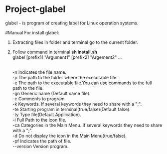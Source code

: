 # Project-glabel

glabel - is program of creating label for Linux operation systems.

#Manual
For install glabel:<br>
1. Extracting files in folder and terminal go to the current folder.<br>
2. Follow command in terminal <strong>sh install.sh</strong><br>
glabel [prefix1] "Argument1" [prefix2] "Argement2" ...

	<br>-n	Indicates the file name.
	<br>-p	The path to the folder where the executable file.
	<br>-e	The path to the executable file.You can use commands to the full path to the file.
	<br>-gn	Generic name (Default name file).
	<br>-c	Comments to program.
	<br>-k	Keywords. If several keywords they need to share with a ";". 
	<br>-te	Starting program in terminal(true/false)(Default false).
	<br>-ty	Type file(Default Application).
	<br>-i	Full Path to the icon file.
	<br>-ca	Categories in the Main Menu. If several keywords they need to share with a ";".
	<br>-d	Do not display the icon in the Main Menu(true/false).
	<br>-pf	Indicates the path of file.
	<br>--version Version program.
